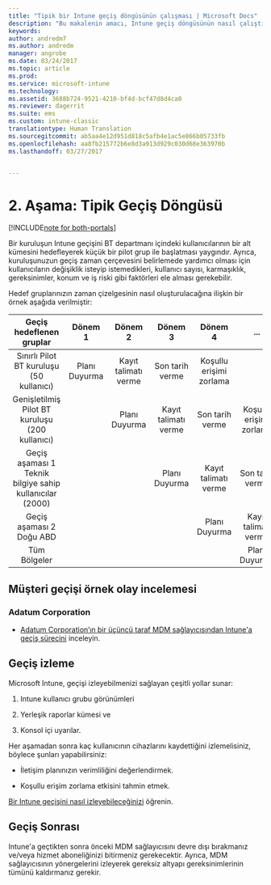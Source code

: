 ```yaml
---
title: "Tipik bir Intune geçiş döngüsünün çalışması | Microsoft Docs"
description: "Bu makalenin amacı, Intune geçiş döngüsünün nasıl çalıştığını açıklamak ve müşterinin geçiş döngülerini nasıl ele aldığına ilişkin örnekler vermektir."
keywords: 
author: andredm7
ms.author: andredm
manager: angrobe
ms.date: 03/24/2017
ms.topic: article
ms.prod: 
ms.service: microsoft-intune
ms.technology: 
ms.assetid: 3688b724-9521-4210-bf4d-bcf47d8d4ca0
ms.reviewer: dagerrit
ms.suite: ems
ms.custom: intune-classic
translationtype: Human Translation
ms.sourcegitcommit: ab5aa4e12d951d818c5afb4e1ac5e866b05733fb
ms.openlocfilehash: aa8fb215772b6e8d3a913d929c030d68e363970b
ms.lasthandoff: 03/27/2017


---
```


# <a name="phase-2-typical-migration-cycle"></a>2. Aşama: Tipik Geçiş Döngüsü

[!INCLUDE[note for both-portals](../includes/note-for-both-portals.md)]

Bir kuruluşun Intune geçişini BT departmanı içindeki kullanıcılarının bir alt kümesini hedefleyerek küçük bir pilot grup ile başlatması yaygındır. Ayrıca, kuruluşunuzun geçiş zaman çerçevesini belirlemede yardımcı olması için kullanıcıların değişiklik isteyip istemedikleri, kullanıcı sayısı, karmaşıklık, gereksinimler, konum ve iş riski gibi faktörleri ele alması gerekebilir.

Hedef gruplarınızın zaman çizelgesinin nasıl oluşturulacağına ilişkin bir örnek aşağıda verilmiştir:

  | **Geçiş hedeflenen gruplar** | **Dönem 1** | **Dönem 2** | **Dönem 3** | **Dönem 4** | **...**
|:---:|:---:|:---:|:---:|:---:|:---:|
| Sınırlı Pilot BT kuruluşu (50 kullanıcı) | Planı Duyurma | Kayıt talimatı verme | Son tarih verme | Koşullu erişimi zorlama |  |                                                        
| Genişletilmiş Pilot BT kuruluşu (200 kullanıcı) |  | Planı Duyurma | Kayıt talimatı verme | Son tarih verme | Koşullu erişimi zorlama | 
| Geçiş aşaması 1 Teknik bilgiye sahip kullanıcılar (2000) |  |  | Planı Duyurma | Kayıt talimatı verme | Son tarih verme | 
| Geçiş aşaması 2 Doğu ABD |  |  |  | Planı Duyurma | Kayıt talimatı verme | 
| Tüm Bölgeler |  |  |  |  | Planı Duyurma | 

## <a name="customer-migration-case-study"></a>Müşteri geçişi örnek olay incelemesi

### <a name="adatum-corporation"></a>Adatum Corporation

- [Adatum Corporation’ın bir üçüncü taraf MDM sağlayıcısından Intune'a geçiş sürecini](https://gallery.technet.microsoft.com/Intune-migration-guide-893a95e3?redir=0) inceleyin.

## <a name="monitoring-migration"></a>Geçiş izleme

Microsoft Intune, geçişi izleyebilmenizi sağlayan çeşitli yollar sunar:

1.  Intune kullanıcı grubu görünümleri

2.  Yerleşik raporlar kümesi ve

3.  Konsol içi uyarılar.

Her aşamadan sonra kaç kullanıcının cihazlarını kaydettiğini izlemelisiniz, böylece şunları yapabilirsiniz:

-   İletişim planınızın verimliliğini değerlendirmek.

-   Koşullu erişim zorlama etkisini tahmin etmek.

[Bir Intune geçişini nasıl izleyebileceğinizi](https://docs.microsoft.com/intune/deploy-use/understand-microsoft-intune-operations-by-using-reports) öğrenin.

## <a name="post-migration"></a>Geçiş Sonrası

Intune'a geçtikten sonra önceki MDM sağlayıcısını devre dışı bırakmanız ve/veya hizmet aboneliğinizi bitirmeniz gerekecektir. Ayrıca, MDM sağlayıcısının yönergelerini izleyerek gereksiz altyapı gereksinimlerinin tümünü kaldırmanız gerekir.

